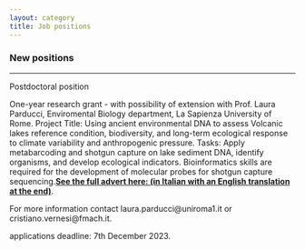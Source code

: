 ```yaml
---
layout: category
title: Job positions
---
```


<div class="section">
<div class="intro">
<h3 class="section-title underline">New positions</h3>  
<hr>

<p>Postdoctoral position</p>
<p>One-year research grant - with possibility of extension with Prof. Laura Parducci, Enviromental Biology department, La Sapienza University of Rome. Project Title: Using ancient environmental DNA to assess Volcanic lakes reference condition, biodiversity, and long-term ecological response to climate variability and anthropogenic pressure. Tasks: Apply metabarcoding and shotgun capture on lake sediment DNA, identify organisms, and develop ecological indicators. Bioinformatics skills are required for the development of molecular probes for shotgun capture sequencing.<a href="https://web.uniroma1.it/trasparenza/sites/default/files/BANDO%20191%20AR%20BII%20PRIN%20Parducci.pdf"><b>See the full advert here: (in Italian with an English translation at the end)</b></a>.</p>
  
<p>For more information contact laura.parducci@uniroma1.it or cristiano.vernesi@fmach.it.</p>

<p><b></b>applications deadline: 7th December 2023.</b></p>
